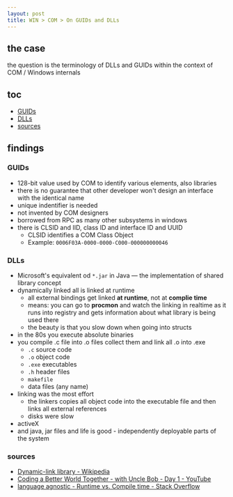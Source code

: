 ```yaml
---
layout: post
title: WIN > COM > On GUIDs and DLLs 
---
```

## the case	
the question is the terminology of DLLs and GUIDs within the context of COM / Windows internals 

## toc
<!-- TOC -->

- [GUIDs](#guids)
- [DLLs](#dlls)
- [sources](#sources)

<!-- /TOC -->

## findings
### GUIDs
* 128-bit value used by COM to identify various elements, also libraries
* there is no guarantee that other developer won't design an interface with the identical name
* unique indentifier is needed
* not invented by COM designers
* borrowed from RPC as many other subsystems in windows
* there is CLSID and IID, class ID and interface ID and UUID
    * CLSID identifies a COM Class Object
    * Example: `0006F03A-0000-0000-C000-000000000046` 
    
### DLLs
* Microsoft's equivalent od `*.jar` in Java — the implementation of shared library concept
* dynamically linked all is linked at runtime 
    * all external bindings get linked **at runtime**, not at **complie time**
    * means: you can go to **procmon** and watch the linking in realtime as it runs into registry and gets information about what library is being used there
    * the beauty is that you slow down when going into structs
* in the 80s you execute absolute binaries
* you compile .c file into .o files collect them and link all .o into .exe
    * `.c` source code
    * `.o` object code
    * `.exe` executables
    * `.h` header files
    * `makefile`
    * data files (any name)
* linking was the most effort
    * the linkers copies all object code into the executable file and then links all external references
    * disks were slow
* activeX
* and java, jar files and life is good - independently deployable parts of the system

### sources
* [Dynamic-link library - Wikipedia](https://en.wikipedia.org/wiki/Dynamic-link_library)
* [Coding a Better World Together - with Uncle Bob - Day 1 - YouTube](https://www.youtube.com/watch?v=SVRiktFlWxI&t=7640s)
* [language agnostic - Runtime vs. Compile time - Stack Overflow](https://stackoverflow.com/questions/846103/runtime-vs-compile-time)